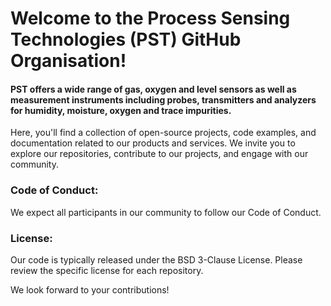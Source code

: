 # Welcome to the Process Sensing Technologies (PST) GitHub Organisation!

#### PST offers a wide range of gas, oxygen and level sensors as well as measurement instruments including probes, transmitters and analyzers for humidity, moisture, oxygen and trace impurities. 

Here, you'll find a collection of open-source projects, code examples, and documentation related to our products and services. We invite you to explore our repositories, contribute to our projects, and engage with our community.

### Code of Conduct:
We expect all participants in our community to follow our Code of Conduct.

### License:
Our code is typically released under the BSD 3-Clause License. Please review the specific license for each repository.

We look forward to your contributions!
